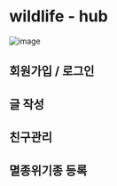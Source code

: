 # wildlife - hub

![image](https://github.com/user-attachments/assets/d1cf0110-42c3-42bd-8f8e-7e0e79154efd)

## 회원가입 / 로그인

## 글 작성

## 친구관리

## 멸종위기종 등록

